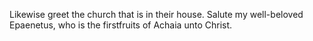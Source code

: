 Likewise greet the church that is in their house. Salute my well-beloved Epaenetus, who is the firstfruits of Achaia unto Christ.
